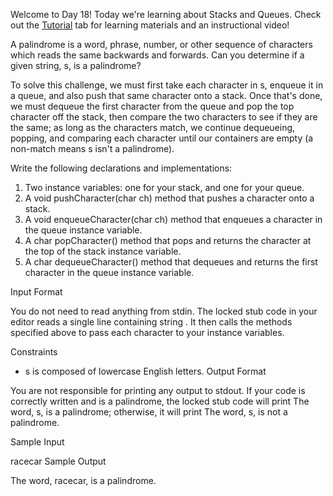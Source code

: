 Welcome to Day 18! Today we're learning about Stacks and Queues. Check out the [Tutorial](https://www.hackerrank.com/challenges/30-queues-stacks/tutorial) tab for learning materials and an instructional video!

A palindrome is a word, phrase, number, or other sequence of characters which reads the same backwards and forwards. Can you determine if a given string, s, is a palindrome?

To solve this challenge, we must first take each character in s, enqueue it in a queue, and also push that same character onto a stack. Once that's done, we must dequeue the first character from the queue and pop the top character off the stack, then compare the two characters to see if they are the same; as long as the characters match, we continue dequeueing, popping, and comparing each character until our containers are empty (a non-match means s isn't a palindrome).

Write the following declarations and implementations:

1. Two instance variables: one for your stack, and one for your queue.
2. A void pushCharacter(char ch) method that pushes a character onto a stack.
3. A void enqueueCharacter(char ch) method that enqueues a character in the queue instance variable.
4. A char popCharacter() method that pops and returns the character at the top of the stack instance variable.
5. A char dequeueCharacter() method that dequeues and returns the first character in the queue instance variable.

Input Format

You do not need to read anything from stdin. The locked stub code in your editor reads a single line containing string . It then calls the methods specified above to pass each character to your instance variables.

Constraints

 * s is composed of lowercase English letters.
Output Format

You are not responsible for printing any output to stdout. 
If your code is correctly written and  is a palindrome, the locked stub code will print The word, s, is a palindrome; otherwise, it will print The word, s, is not a palindrome.

Sample Input

racecar
Sample Output

The word, racecar, is a palindrome.